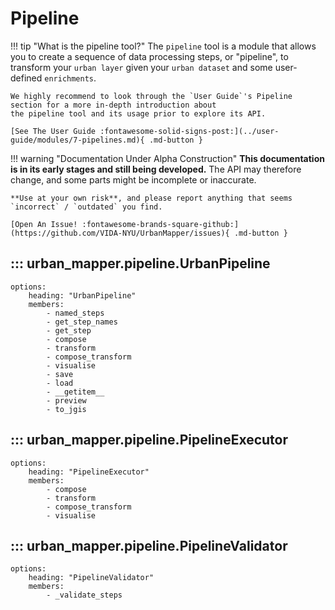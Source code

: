 # Pipeline

!!! tip "What is the pipeline tool?"
    The `pipeline` tool is a module that allows you to create a sequence of data processing steps, or "pipeline", 
    to transform your `urban layer` given your `urban dataset` and some user-defined `enrichments`.

    We highly recommend to look through the `User Guide`'s Pipeline section for a more in-depth introduction about
    the pipeline tool and its usage prior to explore its API.

    [See The User Guide :fontawesome-solid-signs-post:](../user-guide/modules/7-pipelines.md){ .md-button } 

!!! warning "Documentation Under Alpha Construction"
    **This documentation is in its early stages and still being developed.** The API may therefore change, 
    and some parts might be incomplete or inaccurate.  

    **Use at your own risk**, and please report anything that seems `incorrect` / `outdated` you find.

    [Open An Issue! :fontawesome-brands-square-github:](https://github.com/VIDA-NYU/UrbanMapper/issues){ .md-button }

## ::: urban_mapper.pipeline.UrbanPipeline
    options:
        heading: "UrbanPipeline"
        members:
            - named_steps
            - get_step_names
            - get_step
            - compose
            - transform
            - compose_transform
            - visualise
            - save
            - load
            - __getitem__
            - preview
            - to_jgis


## ::: urban_mapper.pipeline.PipelineExecutor
    options:
        heading: "PipelineExecutor"
        members:
            - compose
            - transform
            - compose_transform
            - visualise

## ::: urban_mapper.pipeline.PipelineValidator
    options:
        heading: "PipelineValidator"
        members:
            - _validate_steps
